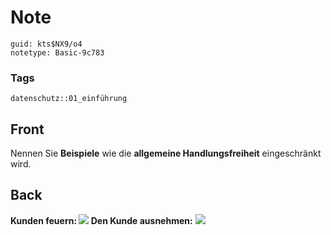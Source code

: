 # Note
```
guid: kts$NX9/o4
notetype: Basic-9c783
```

### Tags
```
datenschutz::01_einführung
```

## Front
Nennen Sie <b>Beispiele</b> wie die <b>allgemeine
Handlungsfreiheit</b> eingeschränkt wird.

## Back
<b>Kunden feuern: <img src="paste-7af8c0f4302216834daf241cec5105b99625030f.jpg"> Den Kunde
ausnehmen:</b> <img src="paste-235b3d98a64fdfbbe7243a97bc63a680a6a60360.jpg">
